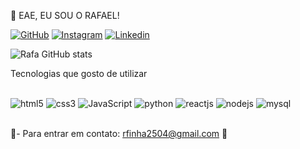 👋 EAE, EU SOU O RAFAEL!


[![GitHub](https://img.shields.io/badge/GitHub-100000?style=for-the-badge&logo=github&logoColor=white)](https://github.com/rafaelaraujo25)
[![Instagram](https://img.shields.io/badge/Instagram-E4405F?style=for-the-badge&logo=instagram&logoColor=white)](https://www.instagram.com/rafael.araujo18/)
[![Linkedin](https://img.shields.io/badge/LinkedIn-0077B5?style=for-the-badge&logo=linkedin&logoColor=white)](www.linkedin.com/in/rafael-araújo2504)

![Rafa GitHub stats](https://github-readme-stats.vercel.app/api?username=rafaelaraujo25&show_icons=true&theme=onedark)

Tecnologias que gosto de utilizar

<div style='display: inline_block'><br>
  <img aling="center" alt="html5" src="https://img.shields.io/badge/HTML5-E34F26?style=for-the-badge&logo=html5&logoColor=white"/>
  <img aling="center" alt="css3" src="https://img.shields.io/badge/CSS3-1572B6?style=for-the-badge&logo=css3&logoColor=white"/>
  <img aling="center" alt="JavaScript" src="https://img.shields.io/badge/JavaScript-F7DF1E?style=for-the-badge&logo=javascript&logoColor=black"/>
  <img aling="center" alt="python" src="https://img.shields.io/badge/Python-14354C?style=for-the-badge&logo=python&logoColor=white"/>
  <img aling="center" alt="reactjs" src="https://img.shields.io/badge/React-20232A?style=for-the-badge&logo=react&logoColor=61DAFB"/>
  <img aling="center" alt="nodejs" src="https://img.shields.io/badge/Node.js-43853D?style=for-the-badge&logo=node.js&logoColor=white"/>
  <img aling="center" alt="mysql" src="https://img.shields.io/badge/MySQL-00000F?style=for-the-badge&logo=mysql&logoColor=white"/>
</div><br>

 📧- Para entrar em contato: rfinha2504@gmail.com
  🤠

